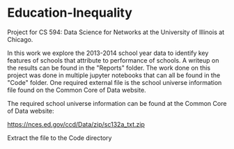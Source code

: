 # Education-Inequality

Project for CS 594: Data Science for Networks at the University of Illinois at Chicago.

In this work we explore the 2013-2014 school year data to identify key features of schools that attribute to performance of schools. A writeup on the results can be found in the "Reports" folder. The work done on this project was done in multiple jupyter notebooks that can all be found in the "Code" folder. One required external file is the school universe information file found on the Common Core of Data website.

The required school universe information can be found at the Common Core of Data website:

https://nces.ed.gov/ccd/Data/zip/sc132a_txt.zip

Extract the file to the Code directory
